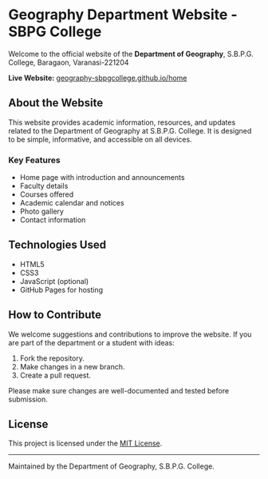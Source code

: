 # Geography Department Website - SBPG College

Welcome to the official website of the **Department of Geography**, S.B.P.G. College, Baragaon, Varanasi-221204

**Live Website:** [geography-sbpgcollege.github.io/home](https://geography-sbpgcollege.github.io/home/)

## About the Website

This website provides academic information, resources, and updates related to the Department of Geography at S.B.P.G. College. It is designed to be simple, informative, and accessible on all devices.

### Key Features

- Home page with introduction and announcements
- Faculty details
- Courses offered
- Academic calendar and notices
- Photo gallery
- Contact information

## Technologies Used

- HTML5
- CSS3
- JavaScript (optional)
- GitHub Pages for hosting

## How to Contribute

We welcome suggestions and contributions to improve the website. If you are part of the department or a student with ideas:

1. Fork the repository.
2. Make changes in a new branch.
3. Create a pull request.

Please make sure changes are well-documented and tested before submission.

## License

This project is licensed under the [MIT License](LICENSE).

---

Maintained by the Department of Geography, S.B.P.G. College.
